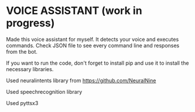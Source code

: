 # VOICE ASSISTANT (work in progress)
Made this voice assistant for myself. It detects your voice and executes commands.
Check JSON file to see every command line and responses from the bot.

If you want to run the code, don't forget to install pip and use it to install the necessary libraries.

Used neuralintents library from https://github.com/NeuralNine

Used speechrecognition library

Used pyttsx3
